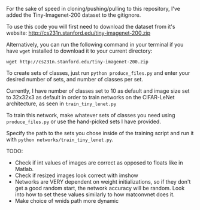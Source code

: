 For the sake of speed in cloning/pushing/pulling to this repository,
I've added the Tiny-Imagenet-200 dataset to the gitignore.

To use this code you will first need to download the dataset from
it's website: http://cs231n.stanford.edu/tiny-imagenet-200.zip

Alternatively, you can run the following command in your terminal
if you have `wget` installed to download it to your current directory:

```
wget http://cs231n.stanford.edu/tiny-imagenet-200.zip
```

To create sets of classes, just run `python produce_files.py` and enter
your desired number of sets, and number of classes per set.

Currently, I have number of classes set to 10 as default and image size
set to 32x32x3 as default in order to train networks on the CIFAR-LeNet
architecture, as seen in `train_tiny_lenet.py`

To train this network, make whatever sets of classes you need using
`produce_files.py` or use the hand-picked sets I have provided.

Specify the path to the sets you chose inside of the training script and
run it with `python networks/train_tiny_lenet.py`.

TODO:
* Check if int values of images are correct as opposed to floats like in Matlab.
* Check if resized images look correct with imshow
* Networks are VERY dependent on weight initializations, so if they don't
get a good random start, the network accuracy will be random. Look into
how to set these values similarly to how matconvnet does it.
* Make choice of wnids path more dynamic
